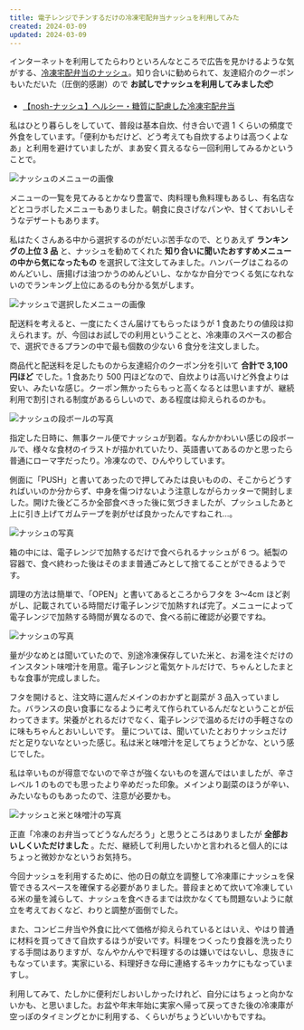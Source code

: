 ```yaml
---
title: 電子レンジでチンするだけの冷凍宅配弁当ナッシュを利用してみた
created: 2024-03-09
updated: 2024-03-09
---
```


インターネットを利用してたらわりといろんなところで広告を見かけるような気がする、[冷凍宅配弁当のナッシュ](https://nosh.jp/)。知り合いに勧められて、友達紹介のクーポンもいただいた（圧倒的感謝）ので **お試しでナッシュを利用してみました📦**

- [【nosh-ナッシュ】ヘルシー・糖質に配慮した冷凍宅配弁当](https://nosh.jp/)

私はひとり暮らしをしていて、普段は基本自炊、付き合いで週 1 くらいの頻度で外食をしています。「便利かもだけど、どう考えても自炊するよりは高つくよなあ」と利用を避けていましたが、まあ安く買えるなら一回利用してみるかということで。

![ナッシュのメニューの画像](b1fc74d2-ff59-4a83-5882-e22c41245400)

メニューの一覧を見てみるとかなり豊富で、肉料理も魚料理もあるし、有名店などとコラボしたメニューもありました。朝食に良さげなパンや、甘くておいしそうなデザートもあります。

私はたくさんある中から選択するのがだいぶ苦手なので、とりあえず **ランキングの上位 3 品** と、ナッシュを勧めてくれた **知り合いに聞いたおすすめメニューの中から気になったもの** を選択して注文してみました。ハンバーグはこねるのめんどいし、唐揚げは油つかうのめんどいし、なかなか自分でつくる気になれないのでランキング上位にあるのも分かる気がします。

![ナッシュで選択したメニューの画像](56ec68bb-6aee-4c22-a05f-08cc68b69500)

配送料を考えると、一度にたくさん届けてもらったほうが 1 食あたりの値段は抑えられます。が、今回はお試しでの利用ということと、冷凍庫のスペースの都合で、選択できるプランの中で最も個数の少ない 6 食分を注文しました。

商品代と配送料を足したものから友達紹介のクーポン分を引いて **合計で 3,100 円ほど** でした。1 食あたり 500 円ほどなので、自炊よりは高いけど外食よりは安い、みたいな感じ。クーポン無かったらもっと高くなるとは思いますが、継続利用で割引される制度があるらしいので、ある程度は抑えられるのかも。

![ナッシュの段ボールの写真](9c5b22e2-7556-4dd8-8811-aa8ed92c5e00)

指定した日時に、無事クール便でナッシュが到着。なんかかわいい感じの段ボールで、様々な食材のイラストが描かれていたり、英語書いてあるのかと思ったら普通にローマ字だったり。冷凍なので、ひんやりしています。

側面に「PUSH」と書いてあったので押してみたは良いものの、そこからどうすればいいのか分からず、中身を傷つけないよう注意しながらカッターで開封しました。開けた後どころか全部食べきった後に気づきましたが、プッシュしたあと上に引き上げてガムテープを剥がせば良かったんですねこれ…。

![ナッシュの写真](416920f8-16ea-4b1b-01b1-c07087029800)

箱の中には、電子レンジで加熱するだけで食べられるナッシュが 6 つ。紙製の容器で、食べ終わった後はそのまま普通ごみとして捨てることができるようです。

調理の方法は簡単で、「OPEN」と書いてあるところからフタを 3～4cm ほど剥がし、記載されている時間だけ電子レンジで加熱すれば完了。メニューによって電子レンジで加熱する時間が異なるので、食べる前に確認が必要ですね。

![ナッシュの写真](9f5bcc01-66a8-41e9-cd2d-c76e18591b00)

量が少なめとは聞いていたので、別途冷凍保存していた米と、お湯を注ぐだけのインスタント味噌汁を用意。電子レンジと電気ケトルだけで、ちゃんとしたまともな食事が完成しました。

フタを開けると、注文時に選んだメインのおかずと副菜が 3 品入っていました。バランスの良い食事になるように考えて作られているんだなということが伝わってきます。栄養がとれるだけでなく、電子レンジで温めるだけの手軽さなのに味もちゃんとおいしいです。
量については、聞いていたとおりナッシュだけだと足りないなといった感じ。私は米と味噌汁を足してちょうどかな、という感じでした。

私は辛いものが得意でないので辛さが強くないものを選んではいましたが、辛さレベル 1 のものでも思ったより辛めだった印象。メインより副菜のほうが辛い、みたいなものもあったので、注意が必要かも。

![ナッシュと米と味噌汁の写真](c43643fd-e28c-4910-7785-f730a783f800)

正直「冷凍のお弁当ってどうなんだろう」と思うところはありましたが **全部おいしくいただけました** 。ただ、継続して利用したいかと言われると個人的にはちょっと微妙かなというお気持ち。

今回ナッシュを利用するために、他の日の献立を調整して冷凍庫にナッシュを保管できるスペースを確保する必要がありました。普段まとめて炊いて冷凍している米の量を減らして、ナッシュを食べきるまでは炊かなくても問題ないように献立を考えておくなど、わりと調整が面倒でした。

また、コンビニ弁当や外食に比べて価格が抑えられているとはいえ、やはり普通に材料を買ってきて自炊するほうが安いです。料理をつくったり食器を洗ったりする手間はありますが、なんやかんやで料理するのは嫌いではないし、息抜きにもなっています。実家にいる、料理好きな母に連絡するキッカケにもなっていますし。

利用してみて、たしかに便利だしおいしかったけれど、自分にはちょっと向かないかも、と思いました。お盆や年末年始に実家へ帰って戻ってきた後の冷凍庫が空っぽのタイミングとかに利用する、くらいがちょうどいいかもですね。
